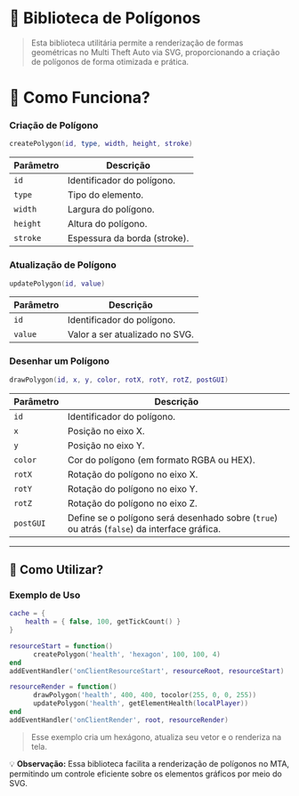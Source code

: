 # 📐 Biblioteca de Polígonos

> Esta biblioteca utilitária permite a renderização de formas geométricas no Multi Theft Auto via SVG, proporcionando a criação de polígonos de forma otimizada e prática.

# 📌 Como Funciona?

### Criação de Polígono
```lua
createPolygon(id, type, width, height, stroke)
```
| Parâmetro  | Descrição                       |
|------------|---------------------------------|
| `id`       | Identificador do polígono.      |
| `type`     | Tipo do elemento.               |
| `width`    | Largura do polígono.            |
| `height`   | Altura do polígono.             |
| `stroke`   | Espessura da borda (stroke).    |

### Atualização de Polígono
```lua
updatePolygon(id, value)
```
| Parâmetro  | Descrição                       |
|------------|---------------------------------|
| `id`       | Identificador do polígono.      |
| `value`    | Valor a ser atualizado no SVG.  |

### Desenhar um Polígono
```lua
drawPolygon(id, x, y, color, rotX, rotY, rotZ, postGUI)
```
| Parâmetro  | Descrição                                                      |
|------------|----------------------------------------------------------------|
| `id`       | Identificador do polígono.                                     |
| `x`        | Posição no eixo X.                                             |
| `y`        | Posição no eixo Y.                                             |
| `color`    | Cor do polígono (em formato RGBA ou HEX).                      |
| `rotX`     | Rotação do polígono no eixo X.                                 |
| `rotY`     | Rotação do polígono no eixo Y.                                 |
| `rotZ`     | Rotação do polígono no eixo Z.                                 |
| `postGUI`  | Define se o polígono será desenhado sobre (`true`) ou atrás (`false`) da interface gráfica. |

---

## 🚀 Como Utilizar?

### Exemplo de Uso
```lua
cache = {
    health = { false, 100, getTickCount() }
}

resourceStart = function()
      createPolygon('health', 'hexagon', 100, 100, 4)
end
addEventHandler('onClientResourceStart', resourceRoot, resourceStart)

resourceRender = function()
      drawPolygon('health', 400, 400, tocolor(255, 0, 0, 255))
      updatePolygon('health', getElementHealth(localPlayer))
end
addEventHandler('onClientRender', root, resourceRender)
```
      
> Esse exemplo cria um hexágono, atualiza seu vetor e o renderiza na tela.

💡 **Observação:** Essa biblioteca facilita a renderização de polígonos no MTA, permitindo um controle eficiente sobre os elementos gráficos por meio do SVG.
